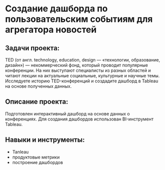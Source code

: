 # Создание дашборда по пользовательским событиям для агрегатора новостей

## Задачи проекта:
TED (от англ. technology, education, design — «технологии, образование, дизайн») — 
некоммерческий фонд, который проводит популярные конференции. На них выступают 
специалисты из разных областей и читают лекции на актуальные социальные, культурные 
и научные темы. Исследуете историю TED-конференций и создадите дашборд в Tableau на основе полученных данных.

## Описание проекта:
Подготовлен интерактивный дашборд на основе данных о конференциях. 
Для создания дашбордов использован BI-инструмент Tableau.

## Навыки и инструменты:
- Tanleau
- продуктовые метрики
- построение дашбордов
